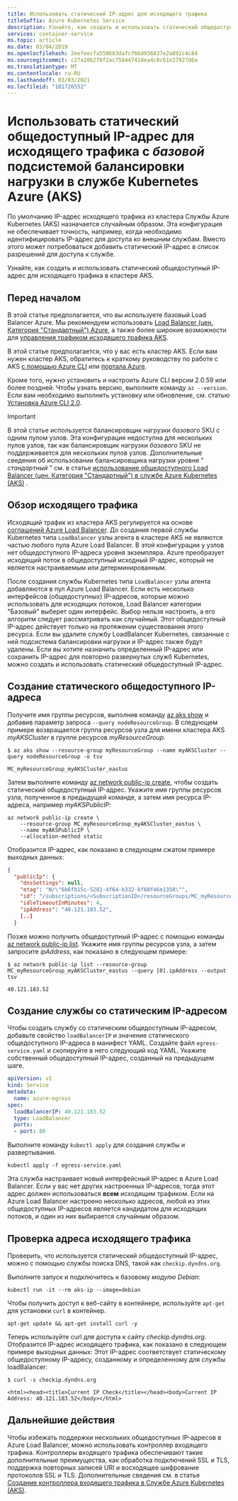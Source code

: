 ```yaml
---
title: Использовать статический IP-адрес для исходящего трафика
titleSuffix: Azure Kubernetes Service
description: Узнайте, как создать и использовать статический общедоступный IP-адрес для исходящего трафика в кластере Службы Azure Kubernetes (AKS).
services: container-service
ms.topic: article
ms.date: 03/04/2019
ms.openlocfilehash: 2eefeecfa550683dafcf66d936837e2a891c4c84
ms.sourcegitcommit: c27a20b278f2ac758447418ea4c8c61e27927d6a
ms.translationtype: MT
ms.contentlocale: ru-RU
ms.lasthandoff: 03/03/2021
ms.locfileid: "101726552"
---
```

# <a name="use-a-static-public-ip-address-for-egress-traffic-with-a-basic-sku-load-balancer-in-azure-kubernetes-service-aks"></a>Использовать статический общедоступный IP-адрес для исходящего трафика с *базовой* подсистемой балансировки нагрузки в службе Kubernetes Azure (AKS)

По умолчанию IP-адрес исходящего трафика из кластера Службы Azure Kubernetes (AKS) назначается случайным образом. Эта конфигурация не обеспечивает точность, например, когда необходимо идентифицировать IP-адрес для доступа ко внешним службам. Вместо этого может потребоваться добавить статический IP-адрес в список разрешений для доступа к службе.

Узнайте, как создать и использовать статический общедоступный IP-адрес для исходящего трафика в кластере AKS.

## <a name="before-you-begin"></a>Перед началом

В этой статье предполагается, что вы используете базовый Load Balancer Azure.  Мы рекомендуем использовать [Load Balancer (цен. Категория "Стандартный") Azure](../load-balancer/load-balancer-overview.md), а также более широкие возможности для [управления трафиком исходящего трафика AKS](./limit-egress-traffic.md).

В этой статье предполагается, что у вас есть кластер AKS. Если вам нужен кластер AKS, обратитесь к краткому руководству по работе с AKS [с помощью Azure CLI][aks-quickstart-cli] или [портала Azure][aks-quickstart-portal].

Кроме того, нужно установить и настроить Azure CLI версии 2.0.59 или более поздней. Чтобы узнать версию, выполните команду `az --version`. Если вам необходимо выполнить установку или обновление, см. статью [Установка Azure CLI 2.0][install-azure-cli].

> [!IMPORTANT]
> В этой статье используется балансировщик нагрузки *базового* SKU с одним пулом узлов. Эта конфигурация недоступна для нескольких пулов узлов, так как балансировщик нагрузки *базового* SKU не поддерживается для нескольких пулов узлов. Дополнительные сведения об использовании балансировщика нагрузки уровня " *стандартный* " см. в статье [использование общедоступного Load Balancer (цен. Категория "Стандартный") в службе Azure Kubernetes (AKS)][slb] .

## <a name="egress-traffic-overview"></a>Обзор исходящего трафика

Исходящий трафик из кластера AKS регулируется на основе [соглашений Azure Load Balancer][outbound-connections]. До создания первой службы Kubernetes типа `LoadBalancer` узлы агента в кластере AKS не являются частью любого пула Azure Load Balancer. В этой конфигурации у узлов нет общедоступного IP-адреса уровня экземпляра. Azure преобразует исходящий поток в общедоступный исходный IP-адрес, который не является настраиваемым или детерминированным.

После создания службы Kubernetes типа `LoadBalancer` узлы агента добавляются в пул Azure Load Balancer. Если есть несколько интерфейсов (общедоступных) IP-адресов, которые можно использовать для исходящих потоков, Load Balancer категории "Базовый" выберет один интерфейс. Выбор нельзя настроить, а его алгоритм следует рассматривать как случайный. Этот общедоступный IP-адрес действует только на протяжении существования этого ресурса. Если вы удалите службу LoadBalancer Kubernetes, связанные с ней подсистема балансировки нагрузки и IP-адрес также будут удалены. Если вы хотите назначить определенный IP-адрес или сохранить IP-адрес для повторно развернутых служб Kubernetes, можно создать и использовать статический общедоступный IP-адрес.

## <a name="create-a-static-public-ip"></a>Создание статического общедоступного IP-адреса

Получите имя группы ресурсов, выполнив команду [az aks show][az-aks-show] и добавив параметр запроса `--query nodeResourceGroup`. В следующем примере возвращается группа ресурсов узла для имени кластера AKS *myAKSCluster* в группе ресурсов *myResourceGroup*.

```azurecli-interactive
$ az aks show --resource-group myResourceGroup --name myAKSCluster --query nodeResourceGroup -o tsv

MC_myResourceGroup_myAKSCluster_eastus
```

Затем выполните команду [az network public-ip create][az-network-public-ip-create], чтобы создать статический общедоступный IP-адрес. Укажите имя группы ресурсов узла, полученное в предыдущей команде, а затем имя ресурса IP-адреса, например *myAKSPublicIP*:

```azurecli-interactive
az network public-ip create \
    --resource-group MC_myResourceGroup_myAKSCluster_eastus \
    --name myAKSPublicIP \
    --allocation-method static
```

Отобразится IP-адрес, как показано в следующем сжатом примере выходных данных:

```json
{
  "publicIp": {
    "dnsSettings": null,
    "etag": "W/\"6b6fb15c-5281-4f64-b332-8f68f46e1358\"",
    "id": "/subscriptions/<SubscriptionID>/resourceGroups/MC_myResourceGroup_myAKSCluster_eastus/providers/Microsoft.Network/publicIPAddresses/myAKSPublicIP",
    "idleTimeoutInMinutes": 4,
    "ipAddress": "40.121.183.52",
    [..]
  }
```

Позже можно получить общедоступный IP-адрес с помощью команды [az network public-ip list][az-network-public-ip-list]. Укажите имя группы ресурсов узла, а затем запросите *ipAddress*, как показано в следующем примере:

```azurecli-interactive
$ az network public-ip list --resource-group MC_myResourceGroup_myAKSCluster_eastus --query [0].ipAddress --output tsv

40.121.183.52
```

## <a name="create-a-service-with-the-static-ip"></a>Создание службы со статическим IP-адресом

Чтобы создать службу со статическим общедоступным IP-адресом, добавьте свойство `loadBalancerIP` и значение статического общедоступного IP-адреса в манифест YAML. Создайте файл `egress-service.yaml` и скопируйте в него следующий код YAML. Укажите собственный общедоступный IP-адрес, созданный на предыдущем шаге.

```yaml
apiVersion: v1
kind: Service
metadata:
  name: azure-egress
spec:
  loadBalancerIP: 40.121.183.52
  type: LoadBalancer
  ports:
  - port: 80
```

Выполните команду `kubectl apply` для создания службы и развертывания.

```console
kubectl apply -f egress-service.yaml
```

Эта служба настраивает новый интерфейсный IP-адрес в Azure Load Balancer. Если у вас нет других настроенных IP-адресов, тогда этот адрес должен использоваться **всем** исходящим трафиком. Если на Azure Load Balancer настроено несколько адресов, любой из этих общедоступных IP-адресов является кандидатом для исходящих потоков, и один из них выбирается случайным образом.

## <a name="verify-egress-address"></a>Проверка адреса исходящего трафика

Проверить, что используется статический общедоступный IP-адрес, можно с помощью службы поиска DNS, такой как `checkip.dyndns.org`.

Выполните запуск и подключитесь к базовому *модулю Debian*:

```console
kubectl run -it --rm aks-ip --image=debian
```

Чтобы получить доступ к веб-сайту в контейнере, используйте `apt-get` для установки `curl` в контейнер.

```console
apt-get update && apt-get install curl -y
```

Теперь используйте curl для доступа к сайту *checkip.dyndns.org*. Отобразится IP-адрес исходящего трафика, как показано в следующем примере выходных данных: Этот IP-адрес соответствует статическому общедоступному IP-адресу, созданному и определенному для службы loadBalancer:

```console
$ curl -s checkip.dyndns.org

<html><head><title>Current IP Check</title></head><body>Current IP Address: 40.121.183.52</body></html>
```

## <a name="next-steps"></a>Дальнейшие действия

Чтобы избежать поддержки нескольких общедоступных IP-адресов в Azure Load Balancer, можно использовать контроллер входящего трафика. Контроллеры входящего трафика обеспечивают такие дополнительные преимущества, как обработка подключений SSL и TLS, поддержка повторных записей URI и восходящее шифрование протоколов SSL и TLS. Дополнительные сведения см. в статье [Создание контроллера входящего трафика в Службе Azure Kubernetes (AKS)][ingress-aks-cluster].

<!-- LINKS - internal -->
[az-network-public-ip-create]: /cli/azure/network/public-ip#az-network-public-ip-create
[az-network-public-ip-list]: /cli/azure/network/public-ip#az-network-public-ip-list
[az-aks-show]: /cli/azure/aks#az-aks-show
[azure-cli-install]: /cli/azure/install-azure-cli
[ingress-aks-cluster]: ./ingress-basic.md
[outbound-connections]: ../load-balancer/load-balancer-outbound-connections.md#scenarios
[public-ip-create]: /cli/azure/network/public-ip#az-network-public-ip-create
[aks-quickstart-cli]: kubernetes-walkthrough.md
[aks-quickstart-portal]: kubernetes-walkthrough-portal.md
[install-azure-cli]: /cli/azure/install-azure-cli
[slb]: load-balancer-standard.md
